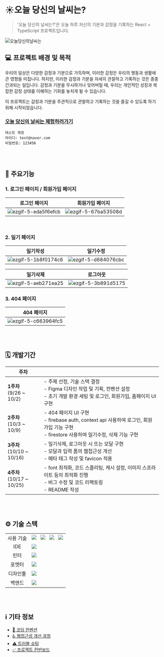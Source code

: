 # ☀️오늘 당신의 날씨는?

> '오늘 당신의 날씨는?'은 오늘 하루 자신의 기분과 감정을 기록하는 React + TypeScript 프로젝트입니다.

![오늘당신의날씨는](https://github.com/ShinEun9/myDiary-project/assets/75666099/982ef84a-f6a4-4435-8988-b6b2dc3631a0)



## 💻 프로젝트 배경 및 목적
우리의 일상은 다양한 감정과 기분으로 가득하며, 이러한 감정은 우리의 행동과 생활에 큰 영향을 미칩니다. 하지만, 이러한 감정과 기분을 자세히 관찰하고 기록하는 것은 종종 간과되는 일입니다. 감정과 기분을 무시하거나 잊어버릴 때, 우리는 개인적인 성장과 복잡한 감정 상태를 이해하는 기회를 놓치게 될 수 있습니다.

이 프로젝트는 감정과 기분을 주관적으로 관찰하고 기록하는 것을 즐길 수 있도록 하기 위해 시작되었습니다.

### [오늘 당신의 날씨는 체험하러가기](https://mydiary-29173.web.app/)
```
테스트 계정
아이디: test@naver.com
비밀번호: 123456
```

</br>
</br>

## 📌 주요기능

### 1. 로그인 페이지 / 회원가입 페이지

| 로그인 페이지                                                             | 회원가입 페이지                                                          |
| ------------------------------------------------------------------------- | ------------------------------------------------------------------------ |
| ![ezgif-5-eda5f6efcb](https://github.com/ShinEun9/myDiary-project/assets/75666099/86176d5a-9408-4a0f-a8bb-1724d26ce836) | ![ezgif-5-67ba53508d](https://github.com/ShinEun9/myDiary-project/assets/75666099/519b96a4-6506-45e6-9652-fdfc9f591f93) |

<br>

### 2. 일기 페이지

| 일기작성                                                                 | 일기수정                                                                 |
| ------------------------------------------------------------------------ | ------------------------------------------------------------------------ |
| ![ezgif-5-1b8f0174c6](https://github.com/ShinEun9/myDiary-project/assets/75666099/65922048-61ae-4a25-9e24-37db55a7e124) | ![ezgif-5-d684076cbc](https://github.com/ShinEun9/myDiary-project/assets/75666099/42e3b923-dcf6-4811-a718-9ed8a7c2fec3) |

| 일기삭제                                                                 | 로그아웃                                                                 |
| ------------------------------------------------------------------------ | ------------------------------------------------------------------------ |
|![ezgif-5-aeb271ea25](https://github.com/ShinEun9/myDiary-project/assets/75666099/53ff3788-3dea-4958-aafd-abfa0643e830)| ![ezgif-5-3b891d5175](https://github.com/ShinEun9/myDiary-project/assets/75666099/09da7177-1871-43eb-922b-96cdd9369766) |

### 3. 404 페이지

| 404 페이지                                                               |
| ------------------------------------------------------------------------ |
| ![ezgif-5-c663964fc5](https://github.com/ShinEun9/myDiary-project/assets/75666099/38d4e277-c24d-49ef-afd5-14e992f2b01f) |

<br/>
<br/>

## 🗓️ 개발기간

| 주차                         |                                                                                                                                             |
| ---------------------------- | ------------------------------------------------------------------------------------------------------------------------------------------- |
| **1주차**<br>(9/26 ~ 10/2)   | - 주제 선정, 기술 스택 결정 <br>- Figma 디자인 작업 및 기획, 컨벤션 설정 <br> - 초기 개발 환경 세팅 및 로그인, 회원가입, 홈페이지 UI 구현   |
| **2주차**<br>(10/3 ~ 10/9)   | - 404 페이지 UI 구현 <br> - firebase auth, context api 사용하여 로그인, 회원가입 기능 구현<br>- firestore 사용하여 일기수정, 삭제 기능 구현 |
| **3주차**<br>(10/10 ~ 10/16) | - 일기삭제, 로그아웃 시 뜨는 모달 구현 <br> - 모달과 입력 폼의 웹접근성 개선 <br>- 메타 태그 작성 및 favicon 적용                           |
| **4주차**<br>(10/17 ~ 10/25) | - font 최적화, 코드 스플리팅, 캐시 설정, 이미지 스프라이트 등의 최적화 진행 <br>- 버그 수정 및 코드 리팩토링<br>- README 작성               |

<br/>
<br/>

## ⚙️ 기술 스택
<table>
     <tr>
       <td align="center">사용 기술</td>
       <td>
         <img src="https://img.shields.io/badge/html5-E34F26?style=for-the-badge&logo=html5&logoColor=white" />
         &nbsp;
         <img src="https://img.shields.io/badge/css-1572B6?style=for-the-badge&logo=css3&logoColor=white" />
         &nbsp;
         <img src="https://img.shields.io/badge/typescript-3178c6?style=for-the-badge&logo=typescript&logoColor=white" />
         &nbsp;
          <img src="https://img.shields.io/badge/react-61DAFB?style=for-the-badge&logo=react&logoColor=black" />
       </td>
     </tr>
     <tr>
       <td align="center">IDE</td>
       <td>
         <img src="https://img.shields.io/badge/Visual%20Studio%20Code-007ACC?style=for-the-badge&logo=Visual%20Studio%20Code&logoColor=white" />
       </td>
     </tr>
     <tr>
       <td align="center">린터</td>
       <td>
         <img src="https://img.shields.io/badge/ESLint-4B3263?style=for-the-badge&logo=eslint&logoColor=white" />
       </td>
     </tr>
     <tr>
       <td align="center">포맷터</td>
       <td>
         <img src="https://img.shields.io/badge/Prettier-373338?style=for-the-badge&logo=Prettier&logoColor=ffffff" />
       </td>
     </tr>
     <tr>
       <td align="center">디자인툴</td>
       <td>
         <img src="https://img.shields.io/badge/figma-%23F24E1E.svg?style=for-the-badge&logo=figma&logoColor=white" />
       </td>
     </tr>
   <tr>
       <td align="center">백엔드</td>
       <td>
         <img src="https://img.shields.io/badge/firebase-ffca28?style=for-the-badge&logo=firebase&logoColor=black" />
       </td>
     </tr>
   </table>

<br />
<br />

## ℹ️ 기타 정보
- [📖 코딩 컨벤션](https://github.com/ShinEun9/myDiary-project/wiki/%F0%9F%93%96-%EC%BD%94%EB%94%A9-%EC%BB%A8%EB%B2%A4%EC%85%98)
- [♿ 웹접근성 개선 과정](https://github.com/ShinEun9/myDiary-project/wiki/%E2%99%BF-%EC%9B%B9%EC%A0%91%EA%B7%BC%EC%84%B1-%EA%B0%9C%EC%84%A0-%EA%B3%BC%EC%A0%95)
- [⚠️ 트러블 슈팅](https://github.com/ShinEun9/myDiary-project/wiki/%E2%9A%A0%EF%B8%8F%ED%8A%B8%EB%9F%AC%EB%B8%94-%EC%8A%88%ED%8C%85)
- [✅ 프로젝트 칸반보드](https://github.com/users/ShinEun9/projects/3)
